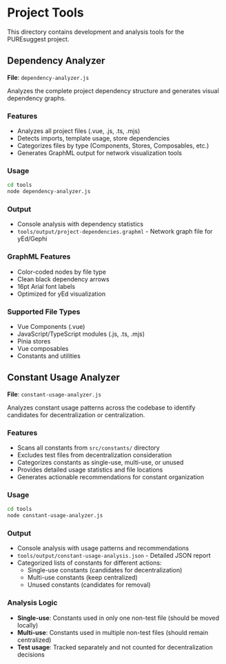# Project Tools

This directory contains development and analysis tools for the PUREsuggest project.

## Dependency Analyzer

**File**: `dependency-analyzer.js`

Analyzes the complete project dependency structure and generates visual dependency graphs.

### Features
- Analyzes all project files (.vue, .js, .ts, .mjs)
- Detects imports, template usage, store dependencies
- Categorizes files by type (Components, Stores, Composables, etc.)
- Generates GraphML output for network visualization tools

### Usage
```bash
cd tools
node dependency-analyzer.js
```

### Output
- Console analysis with dependency statistics
- `tools/output/project-dependencies.graphml` - Network graph file for yEd/Gephi

### GraphML Features
- Color-coded nodes by file type
- Clean black dependency arrows
- 16pt Arial font labels
- Optimized for yEd visualization

### Supported File Types
- Vue Components (.vue)
- JavaScript/TypeScript modules (.js, .ts, .mjs)
- Pinia stores
- Vue composables
- Constants and utilities

## Constant Usage Analyzer

**File**: `constant-usage-analyzer.js`

Analyzes constant usage patterns across the codebase to identify candidates for decentralization or centralization.

### Features
- Scans all constants from `src/constants/` directory
- Excludes test files from decentralization consideration
- Categorizes constants as single-use, multi-use, or unused
- Provides detailed usage statistics and file locations
- Generates actionable recommendations for constant organization

### Usage
```bash
cd tools
node constant-usage-analyzer.js
```

### Output
- Console analysis with usage patterns and recommendations
- `tools/output/constant-usage-analysis.json` - Detailed JSON report
- Categorized lists of constants for different actions:
  - Single-use constants (candidates for decentralization)
  - Multi-use constants (keep centralized)
  - Unused constants (candidates for removal)

### Analysis Logic
- **Single-use**: Constants used in only one non-test file (should be moved locally)
- **Multi-use**: Constants used in multiple non-test files (should remain centralized)
- **Test usage**: Tracked separately and not counted for decentralization decisions